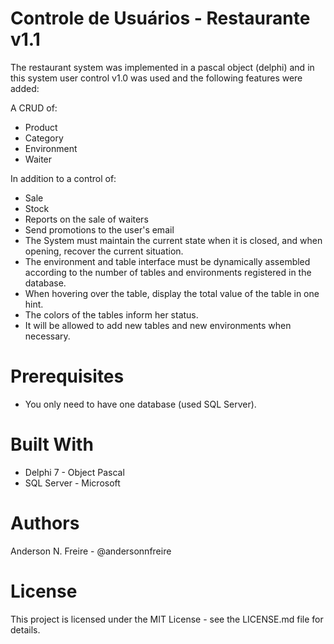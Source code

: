 # Controle de Usuários - Restaurante v1.1

The restaurant system was implemented in a pascal object (delphi) and in this system user control v1.0 was used and the following features were added:

A CRUD of:
  - Product
  - Category
  - Environment
  - Waiter
  
In addition to a control of:
  - Sale
  - Stock
  - Reports on the sale of waiters
  - Send promotions to the user's email
  - The System must maintain the current state when it is closed, and when opening, recover the current situation.
  - The environment and table interface must be dynamically assembled according to the number of tables and environments  registered in the database.
  - When hovering over the table, display the total value of the table in one hint.
  - The colors of the tables inform her status.
  - It will be allowed to add new tables and new environments when necessary.
  
# Prerequisites
- You only need to have one database (used SQL Server).

# Built With
 - Delphi 7 - Object Pascal
 - SQL Server - Microsoft

# Authors
Anderson N. Freire - @andersonnfreire

# License
This project is licensed under the MIT License - see the LICENSE.md file for details.
